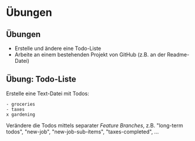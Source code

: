 # Übungen

## Übungen

- Erstelle und ändere eine Todo-Liste
- Arbeite an einem bestehenden Projekt von GitHub (z.B. an der Readme-Datei)

## Übung: Todo-Liste

Erstelle eine Text-Datei mit Todos:

```
- groceries
- taxes
x gardening
```

Verändere die Todos mittels separater _Feature Branches_, z.B. "long-term todos", "new-job", "new-job-sub-items", "taxes-completed", ...
